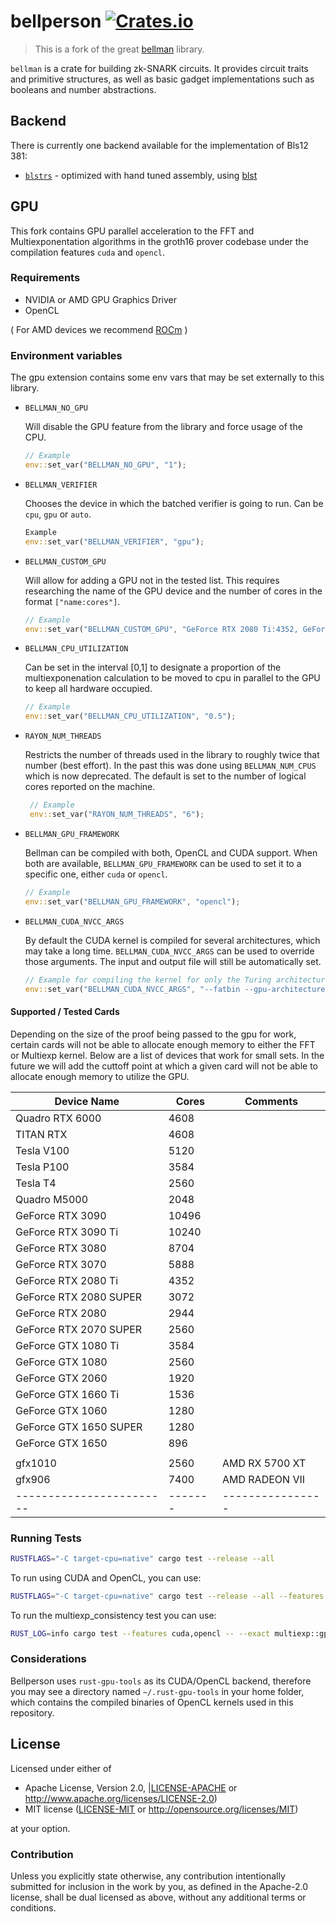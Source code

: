# bellperson [![Crates.io](https://img.shields.io/crates/v/bellperson.svg)](https://crates.io/crates/bellperson)

> This is a fork of the great [bellman](https://github.com/zkcrypto/bellman) library.

`bellman` is a crate for building zk-SNARK circuits. It provides circuit traits
and primitive structures, as well as basic gadget implementations such as
booleans and number abstractions.

## Backend

There is currently one backend available for the implementation of Bls12 381:
- [`blstrs`](https://github.com/filecoin-project/blstrs) - optimized with hand tuned assembly, using [blst](https://github.com/supranational/blst)

## GPU

This fork contains GPU parallel acceleration to the FFT and Multiexponentation algorithms in the groth16 prover codebase under the compilation features `cuda` and `opencl`.

### Requirements
- NVIDIA or AMD GPU Graphics Driver
- OpenCL

( For AMD devices we recommend [ROCm](https://rocm-documentation.readthedocs.io/en/latest/Installation_Guide/Installation-Guide.html) )

### Environment variables

The gpu extension contains some env vars that may be set externally to this library.

- `BELLMAN_NO_GPU`

    Will disable the GPU feature from the library and force usage of the CPU.

    ```rust
    // Example
    env::set_var("BELLMAN_NO_GPU", "1");
    ```

- `BELLMAN_VERIFIER`

    Chooses the device in which the batched verifier is going to run. Can be `cpu`, `gpu` or `auto`.

    ```rust
    Example
    env::set_var("BELLMAN_VERIFIER", "gpu");
    ```

- `BELLMAN_CUSTOM_GPU`

    Will allow for adding a GPU not in the tested list. This requires researching the name of the GPU device and the number of cores in the format `["name:cores"]`.

    ```rust
    // Example
    env::set_var("BELLMAN_CUSTOM_GPU", "GeForce RTX 2080 Ti:4352, GeForce GTX 1060:1280");
    ```

- `BELLMAN_CPU_UTILIZATION`

    Can be set in the interval [0,1] to designate a proportion of the multiexponenation calculation to be moved to cpu in parallel to the GPU to keep all hardware occupied.

    ```rust
    // Example
    env::set_var("BELLMAN_CPU_UTILIZATION", "0.5");
    ```

- `RAYON_NUM_THREADS`

   Restricts the number of threads used in the library to roughly twice that number (best effort). In the past this was done using `BELLMAN_NUM_CPUS` which is now deprecated. The default is set to the number of logical cores reported on the machine.

   ```rust
    // Example
    env::set_var("RAYON_NUM_THREADS", "6");
   ```

 - `BELLMAN_GPU_FRAMEWORK`

     Bellman can be compiled with both, OpenCL and CUDA support. When both are available, `BELLMAN_GPU_FRAMEWORK` can be used to set it to a specific one, either `cuda` or `opencl`.

    ```rust
    // Example
    env::set_var("BELLMAN_GPU_FRAMEWORK", "opencl");
    ```

 - `BELLMAN_CUDA_NVCC_ARGS`

     By default the CUDA kernel is compiled for several architectures, which may take a long time. `BELLMAN_CUDA_NVCC_ARGS` can be used to override those arguments. The input and output file will still be automatically set.

    ```rust
    // Example for compiling the kernel for only the Turing architecture
    env::set_var("BELLMAN_CUDA_NVCC_ARGS", "--fatbin --gpu-architecture=sm_75 --generate-code=arch=compute_75,code=sm_75");
    ```


#### Supported / Tested Cards

Depending on the size of the proof being passed to the gpu for work, certain cards will not be able to allocate enough memory to either the FFT or Multiexp kernel. Below are a list of devices that work for small sets. In the future we will add the cuttoff point at which a given card will not be able to allocate enough memory to utilize the GPU.

| Device Name            | Cores | Comments       |
|------------------------|-------|----------------|
| Quadro RTX 6000        | 4608  |                |
| TITAN RTX              | 4608  |                |
| Tesla V100             | 5120  |                |
| Tesla P100             | 3584  |                |
| Tesla T4               | 2560  |                |
| Quadro M5000           | 2048  |                |
| GeForce RTX 3090       |10496  |                |
| GeForce RTX 3090 Ti    |10240  |                |
| GeForce RTX 3080       | 8704  |                |
| GeForce RTX 3070       | 5888  |                |
| GeForce RTX 2080 Ti    | 4352  |                |
| GeForce RTX 2080 SUPER | 3072  |                |
| GeForce RTX 2080       | 2944  |                |
| GeForce RTX 2070 SUPER | 2560  |                |
| GeForce GTX 1080 Ti    | 3584  |                |
| GeForce GTX 1080       | 2560  |                |
| GeForce GTX 2060       | 1920  |                |
| GeForce GTX 1660 Ti    | 1536  |                |
| GeForce GTX 1060       | 1280  |                |
| GeForce GTX 1650 SUPER | 1280  |                |
| GeForce GTX 1650       |  896  |                |
|                        |       |                |
| gfx1010                | 2560  | AMD RX 5700 XT |
| gfx906                 | 7400  | AMD RADEON VII |
|------------------------|-------|----------------|

### Running Tests

```bash
RUSTFLAGS="-C target-cpu=native" cargo test --release --all
```

To run using CUDA and OpenCL, you can use:

```bash
RUSTFLAGS="-C target-cpu=native" cargo test --release --all --features cuda,opencl
```

To run the multiexp_consistency test you can use:

```bash
RUST_LOG=info cargo test --features cuda,opencl -- --exact multiexp::gpu_multiexp_consistency --nocapture
```

### Considerations

Bellperson uses `rust-gpu-tools` as its CUDA/OpenCL backend, therefore you may see a
directory named `~/.rust-gpu-tools` in your home folder, which contains the
compiled binaries of OpenCL kernels used in this repository.

## License

Licensed under either of

- Apache License, Version 2.0, |[LICENSE-APACHE](LICENSE-APACHE) or
   http://www.apache.org/licenses/LICENSE-2.0)
- MIT license ([LICENSE-MIT](LICENSE-MIT) or http://opensource.org/licenses/MIT)

at your option.

### Contribution

Unless you explicitly state otherwise, any contribution intentionally
submitted for inclusion in the work by you, as defined in the Apache-2.0
license, shall be dual licensed as above, without any additional terms or
conditions.
